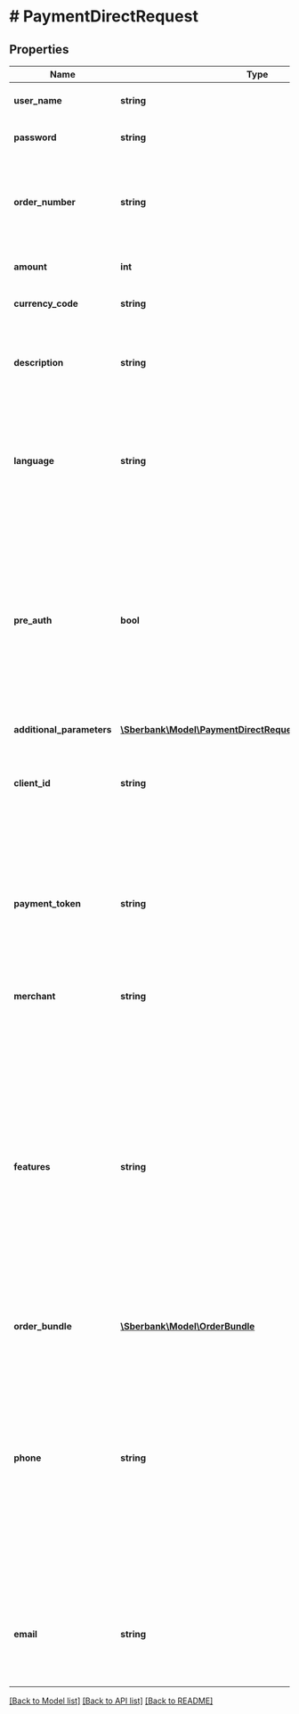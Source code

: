 # # PaymentDirectRequest

## Properties

Name | Type | Description | Notes
------------ | ------------- | ------------- | -------------
**user_name** | **string** | Логин Клиента, полученный при подключении к ПШ |
**password** | **string** | Пароль Клиента, полученный при подключении к ПШ |
**order_number** | **string** | Уникальный номер (идентификатор) заказа в системе Клиента. Обязателен, если в запросе отсутствует orderId. |
**amount** | **int** | Сумма операции в минимальных единицах валюты |
**currency_code** | **string** | Цифровой код валюты операции ISO-4217 | [optional]
**description** | **string** | Описание заказа в свободной форме на стороне Клиента. Рекомендуемая длина до 99 символов | [optional]
**language** | **string** | Язык в кодировке ISO 639-1 (ru, en). Если не указан, будет использовано значение по умолчанию, указанное в настройках Клиента | [optional]
**pre_auth** | **bool** | Признак предварительной авторизации. Возможны следующие значения:   * &#x60;true&#x60; &#x3D; истина, платёж обрабатывается по двухстадийному сценарию;   * &#x60;false&#x60; &#x3D; ложь (по умолчанию), платёж обрабатывается по одностадийному сценарию. | [optional]
**additional_parameters** | [**\Sberbank\Model\PaymentDirectRequestAdditionalParameters**](PaymentDirectRequestAdditionalParameters.md) |  | [optional]
**client_id** | **string** | Номер (идентификатор) Плательщика в системе Клиента. Используется для реализации функционала Связок | [optional]
**payment_token** | **string** | Закодированный в base64url JSON-объект с платёжными данными полученными и расшифрованными на стороне Клиента из JWT Payload (Claim) от MirPay. Состав JSON-объекта:   Объект  |Тип     |Обязательно|Описание   --------|--------|-----------|-------------------------------------   tan     |string  |да         |Номер Токена (TAN)   cav     |string  |да/нет     |Authentication Value (NSPK-InApp криптограмма). Может отсутствовать для операций по сохраненным реквизитам   tey     |integer |да         |Последние две цифры года срока окончания действия токена. Возможные значения: 18-99   tem     |integer |да         |Порядковый номер месяца в году срока окончания действия токена. Возможные значения: 1-12   transId |string  |да/нет     |Уникальный идентификатор In-App операции в формате UUID. Может отсутствовать для операций по сохраненным реквизитам   mId     |string  |да/нет     |Идентификатор ТСП (Merchant ID).Может отсутствовать для операций по сохраненным реквизитам   mx5c    |string  |да/нет     |Cертификат X.509 в Base64 открытого ключа ТСП. Может отсутствовать для операций по сохраненным реквизитам   orderId |string  |да/нет     |Уникальный идентификатор заказа/транзакции на стороне ТСП. Может отсутствовать для операций по сохраненным реквизитам   sum     |integer |да/нет     |Сумма платежа в минимальных единицах валюты. Должна совпадать с суммой заказа. Может отсутствовать для операций по сохраненным реквизитам   cur     |integer |да/нет     |Цифровой код валюты по ISO 4217. Может отсутствовать для операций по сохраненным реквизитам   media   |string  |да/нет     |Тип источника, через который инициирована In-App операция. &#x60;ISDK&#x60; &#x3D; In-Application SDK, &#x60;DL&#x60; &#x3D; Deep link, &#x60;UL&#x60; &#x3D; Universal link, &#x60;TR&#x60; &#x3D; In-Application Mir HCE SDK |
**merchant** | **string** | Логин дочернего Клиента (если используется) | [optional]
**features** | **string** | Дополнительные параметры управления сценариями при использовании платёжных реквизитов:   * &#x60;VERIFY&#x60; &#x3D; Происходит верификация Плательщика без списания средств с его счёта, поэтому в запросе можно передавать нулевую сумму. Даже если сумма платежа будет передана в запросе, она не будет списана со счёта покупателя. После успешной верификации заказ сразу переводится в статус REVERSED (отменён); | [optional]
**order_bundle** | [**\Sberbank\Model\OrderBundle**](OrderBundle.md) |  | [optional]
**phone** | **string** | Номер телефона Плательщика. Если в телефон включён код страны, номер должен начинаться со знака плюс («+»). Если телефон передаётся без знака плюс («+»), то код страны указывать не следует. В случае использования фискализации обязателен для передачи в формате +79998887700, при отсутствии номера телефона обязателен email. | [optional]
**email** | **string** | Адрес электронной почты Плательщика. В случае использования фискализации обязателен, при отсутствии phone. | [optional]

[[Back to Model list]](../../README.md#models) [[Back to API list]](../../README.md#endpoints) [[Back to README]](../../README.md)
